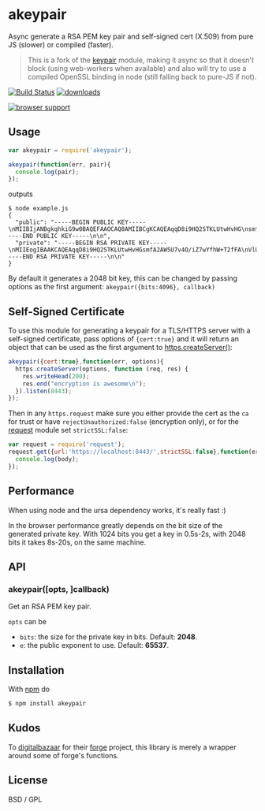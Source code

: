 # akeypair

Async generate a RSA PEM key pair and self-signed cert (X.509) from pure JS (slower) or compiled (faster).

> This is a fork of the [keypair](https://github.com/juliangruber/keypair) module, making it async so that it doesn't block (using web-workers when available) and also will try to use a compiled OpenSSL binding in node (still falling back to pure-JS if not).

[![Build Status](https://travis-ci.org/quartzjer/akeypair.svg?branch=master)](https://travis-ci.org/quartzjer/akeypair)
[![downloads](https://img.shields.io/npm/dm/akeypair.svg)](https://www.npmjs.org/package/akeypair)

[![browser support](https://ci.testling.com/quartzjer/akeypair.png)](https://ci.testling.com/quartzjer/akeypair)

## Usage

```js
var akeypair = require('akeypair');

akeypair(function(err, pair){
  console.log(pair);
});
```

outputs

```
$ node example.js
{
  "public": "-----BEGIN PUBLIC KEY-----\nMIIBIjANBgkqhkiG9w0BAQEFAAOCAQ8AMIIBCgKCAQEAqqD8i9HQ2STKLUtwHvHG\nsmfA2AW5U7v4O/iZ7wYfhW+T2fFAVlUoRK+z+JdWudsv/OAGLgn8FQ7IjlvRlvQW\nonVgH7pyIPXy2Xun0v592PgRkQu8AsBdwOCudQ1Dq+9eqs6sgFFrd2Nzrc6mApcp\nEppU1V9oJBPsCSL4SLctMQg5Btx3hzFBmn2Gc6fmIAECc7gMcskJsxbUVSQmp+sD\nnTBj5VSVa/ij6jjSTLNLfUHkeE/u8wlD2pf/gPyiYsqBteROpFqbJtmHIj9lVH6R\nOrwcghXTxcG8tQzcr+M8YXVSbanYXDq2MormAbUO2Y3V9fj5YV0ZVH6UF3zrUjWY\nZQIDAQAB\n-----END PUBLIC KEY-----\n\n",
  "private": "-----BEGIN RSA PRIVATE KEY-----\nMIIEogIBAAKCAQEAqqD8i9HQ2STKLUtwHvHGsmfA2AW5U7v4O/iZ7wYfhW+T2fFA\nVlUoRK+z+JdWudsv/OAGLgn8FQ7IjlvRlvQWonVgH7pyIPXy2Xun0v592PgRkQu8\nAsBdwOCudQ1Dq+9eqs6sgFFrd2Nzrc6mApcpEppU1V9oJBPsCSL4SLctMQg5Btx3\nhzFBmn2Gc6fmIAECc7gMcskJsxbUVSQmp+sDnTBj5VSVa/ij6jjSTLNLfUHkeE/u\n8wlD2pf/gPyiYsqBteROpFqbJtmHIj9lVH6ROrwcghXTxcG8tQzcr+M8YXVSbanY\nXDq2MormAbUO2Y3V9fj5YV0ZVH6UF3zrUjWYZQIDAQABAoIBAEZVvCTKpYONFcYc\nDajD0zshZ63kliN9HXNjI9kSthWkC9dQCkxMKCBAKTi08awFPT/I/OMnfIEVqfh8\nwuWt0lK/fZM2oOsTVzrtLR3dh/TTNTKMGsErmLn0JBXeFOIf9u8D6LmwVlNNbJbd\n0zLIKscfVQ7rmBsfFzIg9yXKVFecNnHU8+6pBrzlzjoAIZ2BvwAW4T3h9UTnupBv\nQA951O73xI3kyDNmZdJ1pUgjySAM5mFB8OmAwvTIN4KWwEVHr/i7Kck6wn+tpvTx\ntm01NHwCYdCkJEyEvRNWEP93RX7Cdh7Xzw9D3bINhw3Trujyfrdh1TuG5Gv1ZKPN\n77a899UCgYEA3w1QQOXa2pL1811+vs7/5NPWVL01JqWey0XFhO2C2hudW8JNeH5j\naQgqO5LXf6gkHlM+uONsXvZJ6L+SLyfNwQJq8Qzz/uy3OdwM5B5qChH1SuD0/l9k\nHYsnJ9Dy73WIH4yrSSTaCCacsIOniQCuo8DZolRgMRrg2pgfsqGWdisCgYEAw9VM\nIzBOOu2FjhDl543sbKEa82llf9juyXHUTX8kxdsswAHPeiwcXkTBv6MKCaNPHz+I\nAOBR9hhxCM7yBKlgTEqPxZ4a1N8rnGeJqdiU89vjS+t1ydeT5VgERg0JtOKGzMUP\nJMw2Og74YqmDY/kicUq2qPDXpapgGFfVWLaQ868CgYBPW7hC7sS34XOaO5h9oL5Q\nlsH58jt33ZMqtU86JRraKNsKq43OogESfHIyMeN0Ksl29J0rQNbszmmrYoVLO7kr\nw4Vy7+3btDLYZh88Bkop/QutsW3ZFu1SyZCLzP6yDbn5p53Fb1QXdE1pS94Ok2yP\nHG0SITz8G5kGjPsyHeWfcwKBgCHiqoX8Oc0ghFeMvPtQJ3S0e8Fan2F72/WnaKDw\nOyCxSBEBPzFYqJ/3Lb9HKtl4FJzHlXTxW71FhWmMxXvhAvSwgigjr2jeJOGvWLa2\n7y8zASWF3J/MWZ75l+O3JdLSz5hnELPBUjDBnmEUC9Qkq70GvIyHAAl+bZpIuHXd\nQT+pAoGAbjxA3k0lRukuUSsXjKNKWxR09IbQmG3XueaUiHaHAdG5LWlDgeWsNti4\nT/4CjBh2je9X4r2phKsiw6f1BqysWd3r5AkTcafbEZI5USDXXmV8tCi2bcayy94R\nDjGa/Kngjt/ivWcgakHpWcdJCtZrOsqK+XircqwiHM+Z80d45Nk=\n-----END RSA PRIVATE KEY-----\n\n"
}
```

By default it generates a 2048 bit key, this can be changed by passing options as the first argument: `akeypair({bits:4096}, callback)`

## Self-Signed Certificate

To use this module for generating a keypair for a TLS/HTTPS server with a self-signed certificate, pass options of `{cert:true}` and it will return an object that can be used as the first argument to [https.createServer()](http://nodejs.org/api/https.html#https_https_createserver_options_requestlistener):

````js
akeypair({cert:true},function(err, options){
  https.createServer(options, function (req, res) {
    res.writeHead(200);
    res.end("encryption is awesome\n");
  }).listen(8443);
});
````

Then in any `https.request` make sure you either provide the cert as the `ca` for trust or have `rejectUnauthorized:false` (encryption only), or for the [request](https://github.com/mikeal/request) module set `strictSSL:false`:

````js
var request = require('request');
request.get({url:'https://localhost:8443/',strictSSL:false},function(err,res,body){
  console.log(body);
});
````

## Performance

When using node and the ursa dependency works, it's really fast :)

In the browser performance greatly depends on the bit size of the generated private key. With 1024 bits you get a key in 0.5s-2s, with 2048 bits it takes 8s-20s, on the same machine. 

## API

### akeypair([opts, ]callback)

Get an RSA PEM key pair.

`opts` can be

* `bits`: the size for the private key in bits. Default: **2048**.
* `e`: the public exponent to use. Default: **65537**.

## Installation

With [npm](http://npmjs.org) do

```bash
$ npm install akeypair
```

## Kudos

To [digitalbazaar](https://github.com/digitalbazaar) for their
[forge](https://github.com/digitalbazaar/forge) project, this library is merely a
wrapper around some of forge's functions.

## License

BSD / GPL
